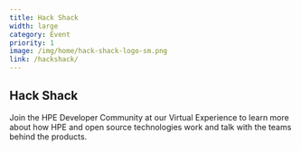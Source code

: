 ```yaml
---
title: Hack Shack
width: large
category: Event
priority: 1
image: /img/home/hack-shack-logo-sm.png
link: /hackshack/
---
```

## Hack Shack
Join the HPE Developer Community at our Virtual Experience to learn more about how HPE and open source technologies work and talk with the teams behind the products.